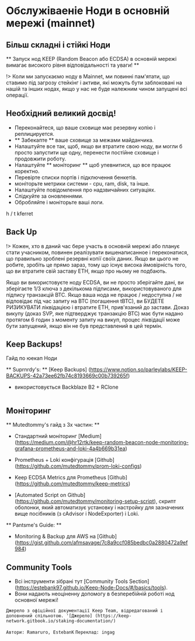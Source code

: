 # Обслужіваеніе Ноди в основній мережі (mainnet)
## Більш складні і стійкі Ноди

** Запуск нод KEEP (Random Beacon або ECDSA) в основній мережі вимагає високого рівня відповідальності та уваги! **

!> Коли ми запускаємо ноду в Mainnet, ми повинні пам'ятати, що ставимо під загрозу стейкінг і активи, які можуть бути заблоковані на нашій та інших нодах, якщо у нас не буде належним чином запущені всі операції.

 
 
## Необхідний великий досвід!
- Переконайтеся, що ваше сховище має резервну копію і реплицируется.
- ** Забекапте ** ваше сховище за межами майданчика.
- Налаштуйте все так, щоб, якщо ви втратите свою ноду, ви могли б просто запустити ще одну, перенести постійне сховище і продовжити роботу.
- Налаштуйте ** моніторинг ** щоб упевнитися, що все працює коректно.
- Перевірте списки портів і підключення бенкетів.
- моніторьте метрики системи - cpu, ram, disk, та інше.
- Налаштуйте повідомлення про надзвичайних ситуаціях.
- Слідкуйте за оновленнями.
- Обробляйте і моніторьте ваші логи.


h / t kferret

## Back Up
!> Кожен, хто в даний час бере участь в основній мережі або планує стати учасником, повинен реалізувати вишенаписанное і переконатися, що правильно зроблені резервні копії своїх даних. Якщо ви цього не робите, зробіть це прямо зараз, тому що існує висока ймовірність того, що ви втратите свій заставу ETH, якщо про ньому не подбають.

Якщо ви використовуєте ноду ECDSA, ви не просто зберігайте дані, ви зберігаєте 1/3 ключа з декількома підписами, використовуваного для підпису транзакцій BTC. Якщо ваша нода не працює / недоступна / не відповідає під час запиту на BTC (погашення tBTC), ви БУДЕТЕ РИЗИКУВАТИ ліквідацією і втратите ETH, прив'язаний до застави. Доказ викупу (доказ SVP, яке підтверджує транзакцію BTC) має бути надано протягом 6 годин з моменту запиту на викуп, процес ліквідації може бути запущений, якщо він не був представлений в цей термін.

## Keep Backups!
Гайд по юекап Ноди

** Suprnrdy's: ** [Keep Backups] (https://www.notion.so/parleylabs/KEEP-BACKUPS-42a73ee62fb74c8193669c00b739265f)
- використовується Backblaze B2 + RClone

<P align = "center">
  <Img width = "450" ​​src = "https://user-images.githubusercontent.com/68087535/94620605-47984700-0285-11eb-8439-7e6897b55d7f.png">
</ P>


## Моніторинг
** Mutedtommy's гайд з 3х частин: **
- Стандартний моніторинг [Medium] (https://medium.com/@hr12rtk/keep-random-beacon-node-monitoring-grafana-prometheus-and-loki-4a4b669b31ea)
- Prometheus + Loki конфігурація [Github] (https://github.com/mutedtommy/prom-loki-configs)
- Keep ECDSA Metrics для Prometheus [Github] (https://github.com/mutedtommy/keep-metrics)

- [Automated Script on Github] (https://github.com/mutedtommy/monitoring-setup-script), скрипт оболонки, який автоматизує установку і настройку для зазначених вище посібників (з cAdvisor і NodeExporter) і Loki.

** Pantsme's Guide: **
- Monitoring & Backup для AWS на [Github] (https://gist.github.com/afmsavage/7c8a9ccf085bedbc0a2880472a9ef984)

## Community Tools
- Всі інструменти зібрані тут [Community Tools Section] (https://estebank97.github.io/Keep-Node-Docs/#/basics/tools).
- Вони надають неоціненну допомогу в безперебійній роботі нод основної мережі!

`Джерело з офіційної документації Keep Team, відредагований і доповнений спільнотою. '[Джерело] (https://keep-network.gitbook.io/staking-documentation/) `

`Автори: Ramaruro, EstebanK`
`Переклад: ingag`
